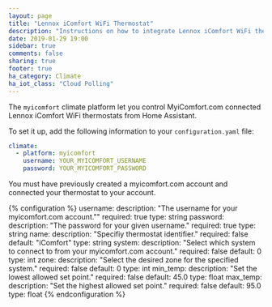 ```yaml
---
layout: page
title: "Lennox iComfort WiFi Thermostat"
description: "Instructions on how to integrate Lennox iComfort WiFi thermostats within Home Assistant."
date: 2019-01-29 19:00
sidebar: true
comments: false
sharing: true
footer: true
ha_category: Climate
ha_iot_class: "Cloud Polling" 
---
```



The `myicomfort` climate platform let you control MyiComfort.com connected Lennox iComfort WiFi thermostats from Home Assistant.

To set it up, add the following information to your `configuration.yaml` file:

```yaml
climate:
  - platform: myicomfort
    username: YOUR_MYICOMFORT_USERNAME
    password: YOUR_MYICOMFORT_PASSWORD
```
<p class='note'>
You must have previously created a myicomfort.com account and connected your thermostat to your account.
</p>

{% configuration %}
username:
  description: "The username for your myicomfort.com account.""
  required: true
  type: string
password:
  description: "The password for your given username."
  required: true
  type: string
name:
  description: "Specifiy thermostat identifier."
  required: false
  default: "iComfort"
  type: string
system:
  description: "Select which system to connect to from your myicomfort.com account."
  required: false
  default: 0
  type: int
zone:
  description: "Select the desired zone for the specified system."
  required: false
  default: 0
  type: int
min_temp:
  description: "Set the lowest allowed set point."
  required: false
  default: 45.0
  type: float
max_temp:
  description: "Set the highest allowed set point."
  required: false
  default: 95.0
  type: float
{% endconfiguration %}
